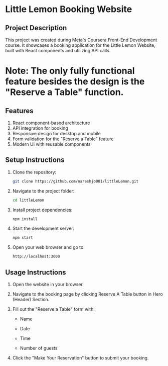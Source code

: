 # Little Lemon Booking Website

## Project Description
This project was created during Meta's Coursera Front-End Development course. It showcases a booking application for the Little Lemon Website, built with React components and utilizing API calls.

# Note: The only fully functional feature besides the design is the "Reserve a Table" function.

## Features
1. React component-based architecture
2. API integration for booking
3. Responsive design for desktop and mobile
4. Form validation for the "Reserve a Table" feature
5. Modern UI with reusable components

## Setup Instructions
1. Clone the repository:
   ```bash
   git clone https://github.com/nareshjo001/littleLemon.git

2. Navigate to the project folder:
   ```bash
   cd littleLemon
   
3. Install project dependencies:
    ```bash
   npm install

4. Start the development server:
   ```bash
   npm start

5. Open your web browser and go to:
   ```bash
   http://localhost:3000

## Usage Instructions

1. Open the website in your browser.

2. Navigate to the booking page by clicking Reserve A Table button in Hero (Header) Section. 

3. Fill out the "Reserve a Table" form with:

    * Name

    * Date

    * Time

    * Number of guests

4. Click the "Make Your Reservation" button to submit your booking.
